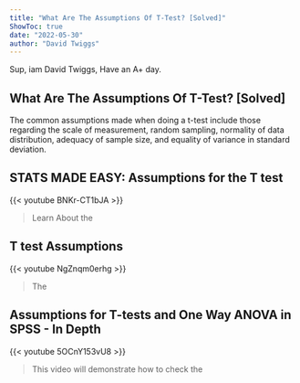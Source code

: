 ```yaml
---
title: "What Are The Assumptions Of T-Test? [Solved]"
ShowToc: true 
date: "2022-05-30"
author: "David Twiggs" 
---
```


Sup, iam David Twiggs, Have an A+ day.
## What Are The Assumptions Of T-Test? [Solved]
The common assumptions made when doing a t-test include those regarding the scale of measurement, random sampling, normality of data distribution, adequacy of sample size, and equality of variance in standard deviation.

## STATS MADE EASY: Assumptions for the T test
{{< youtube BNKr-CT1bJA >}}
>Learn About the 

## T test Assumptions
{{< youtube NgZnqm0erhg >}}
>The 

## Assumptions for T-tests and One Way ANOVA in SPSS - In Depth
{{< youtube 5OCnY153vU8 >}}
>This video will demonstrate how to check the 

